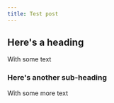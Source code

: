 ```yaml
---
title: Test post
---
```


## Here's a heading
With some text

### Here's another sub-heading
With some more text
